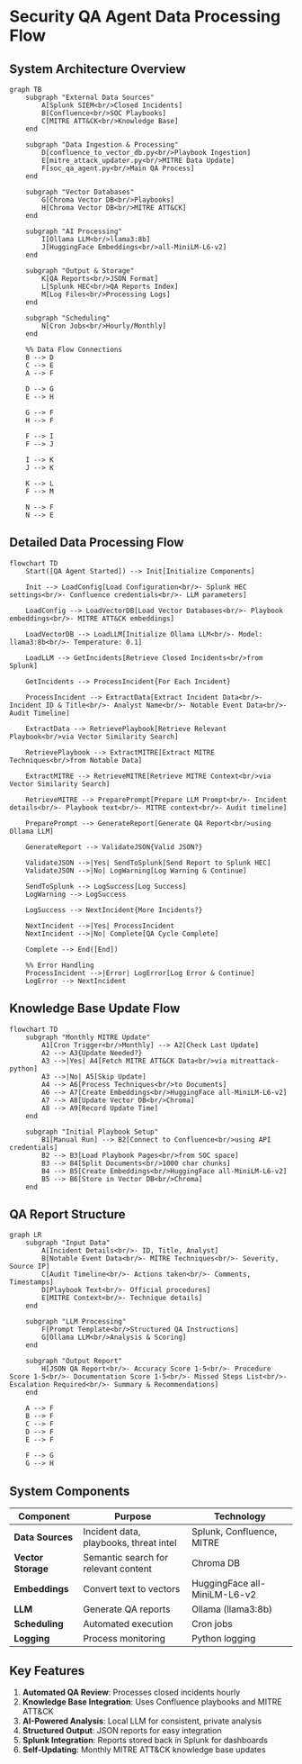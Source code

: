 # Security QA Agent Data Processing Flow

## System Architecture Overview

```mermaid
graph TB
    subgraph "External Data Sources"
        A[Splunk SIEM<br/>Closed Incidents] 
        B[Confluence<br/>SOC Playbooks]
        C[MITRE ATT&CK<br/>Knowledge Base]
    end
    
    subgraph "Data Ingestion & Processing"
        D[confluence_to_vector_db.py<br/>Playbook Ingestion]
        E[mitre_attack_updater.py<br/>MITRE Data Update]
        F[soc_qa_agent.py<br/>Main QA Process]
    end
    
    subgraph "Vector Databases"
        G[Chroma Vector DB<br/>Playbooks]
        H[Chroma Vector DB<br/>MITRE ATT&CK]
    end
    
    subgraph "AI Processing"
        I[Ollama LLM<br/>llama3:8b]
        J[HuggingFace Embeddings<br/>all-MiniLM-L6-v2]
    end
    
    subgraph "Output & Storage"
        K[QA Reports<br/>JSON Format]
        L[Splunk HEC<br/>QA Reports Index]
        M[Log Files<br/>Processing Logs]
    end
    
    subgraph "Scheduling"
        N[Cron Jobs<br/>Hourly/Monthly]
    end
    
    %% Data Flow Connections
    B --> D
    C --> E
    A --> F
    
    D --> G
    E --> H
    
    G --> F
    H --> F
    
    F --> I
    F --> J
    
    I --> K
    J --> K
    
    K --> L
    F --> M
    
    N --> F
    N --> E
```

## Detailed Data Processing Flow

```mermaid
flowchart TD
    Start([QA Agent Started]) --> Init[Initialize Components]
    
    Init --> LoadConfig[Load Configuration<br/>- Splunk HEC settings<br/>- Confluence credentials<br/>- LLM parameters]
    
    LoadConfig --> LoadVectorDB[Load Vector Databases<br/>- Playbook embeddings<br/>- MITRE ATT&CK embeddings]
    
    LoadVectorDB --> LoadLLM[Initialize Ollama LLM<br/>- Model: llama3:8b<br/>- Temperature: 0.1]
    
    LoadLLM --> GetIncidents[Retrieve Closed Incidents<br/>from Splunk]
    
    GetIncidents --> ProcessIncident{For Each Incident}
    
    ProcessIncident --> ExtractData[Extract Incident Data<br/>- Incident ID & Title<br/>- Analyst Name<br/>- Notable Event Data<br/>- Audit Timeline]
    
    ExtractData --> RetrievePlaybook[Retrieve Relevant Playbook<br/>via Vector Similarity Search]
    
    RetrievePlaybook --> ExtractMITRE[Extract MITRE Techniques<br/>from Notable Data]
    
    ExtractMITRE --> RetrieveMITRE[Retrieve MITRE Context<br/>via Vector Similarity Search]
    
    RetrieveMITRE --> PreparePrompt[Prepare LLM Prompt<br/>- Incident details<br/>- Playbook text<br/>- MITRE context<br/>- Audit timeline]
    
    PreparePrompt --> GenerateReport[Generate QA Report<br/>using Ollama LLM]
    
    GenerateReport --> ValidateJSON{Valid JSON?}
    
    ValidateJSON -->|Yes| SendToSplunk[Send Report to Splunk HEC]
    ValidateJSON -->|No| LogWarning[Log Warning & Continue]
    
    SendToSplunk --> LogSuccess[Log Success]
    LogWarning --> LogSuccess
    
    LogSuccess --> NextIncident{More Incidents?}
    
    NextIncident -->|Yes| ProcessIncident
    NextIncident -->|No| Complete[QA Cycle Complete]
    
    Complete --> End([End])
    
    %% Error Handling
    ProcessIncident -->|Error| LogError[Log Error & Continue]
    LogError --> NextIncident
```

## Knowledge Base Update Flow

```mermaid
flowchart TD
    subgraph "Monthly MITRE Update"
        A1[Cron Trigger<br/>Monthly] --> A2[Check Last Update]
        A2 --> A3{Update Needed?}
        A3 -->|Yes| A4[Fetch MITRE ATT&CK Data<br/>via mitreattack-python]
        A3 -->|No| A5[Skip Update]
        A4 --> A6[Process Techniques<br/>to Documents]
        A6 --> A7[Create Embeddings<br/>HuggingFace all-MiniLM-L6-v2]
        A7 --> A8[Update Vector DB<br/>Chroma]
        A8 --> A9[Record Update Time]
    end
    
    subgraph "Initial Playbook Setup"
        B1[Manual Run] --> B2[Connect to Confluence<br/>using API credentials]
        B2 --> B3[Load Playbook Pages<br/>from SOC space]
        B3 --> B4[Split Documents<br/>1000 char chunks]
        B4 --> B5[Create Embeddings<br/>HuggingFace all-MiniLM-L6-v2]
        B5 --> B6[Store in Vector DB<br/>Chroma]
    end
```

## QA Report Structure

```mermaid
graph LR
    subgraph "Input Data"
        A[Incident Details<br/>- ID, Title, Analyst]
        B[Notable Event Data<br/>- MITRE Techniques<br/>- Severity, Source IP]
        C[Audit Timeline<br/>- Actions taken<br/>- Comments, Timestamps]
        D[Playbook Text<br/>- Official procedures]
        E[MITRE Context<br/>- Technique details]
    end
    
    subgraph "LLM Processing"
        F[Prompt Template<br/>Structured QA Instructions]
        G[Ollama LLM<br/>Analysis & Scoring]
    end
    
    subgraph "Output Report"
        H[JSON QA Report<br/>- Accuracy Score 1-5<br/>- Procedure Score 1-5<br/>- Documentation Score 1-5<br/>- Missed Steps List<br/>- Escalation Required<br/>- Summary & Recommendations]
    end
    
    A --> F
    B --> F
    C --> F
    D --> F
    E --> F
    
    F --> G
    G --> H
```

## System Components

| Component | Purpose | Technology |
|-----------|---------|------------|
| **Data Sources** | Incident data, playbooks, threat intel | Splunk, Confluence, MITRE |
| **Vector Storage** | Semantic search for relevant content | Chroma DB |
| **Embeddings** | Convert text to vectors | HuggingFace all-MiniLM-L6-v2 |
| **LLM** | Generate QA reports | Ollama (llama3:8b) |
| **Scheduling** | Automated execution | Cron jobs |
| **Logging** | Process monitoring | Python logging |

## Key Features

1. **Automated QA Review**: Processes closed incidents hourly
2. **Knowledge Base Integration**: Uses Confluence playbooks and MITRE ATT&CK
3. **AI-Powered Analysis**: Local LLM for consistent, private analysis
4. **Structured Output**: JSON reports for easy integration
5. **Splunk Integration**: Reports stored back in Splunk for dashboards
6. **Self-Updating**: Monthly MITRE ATT&CK knowledge base updates
